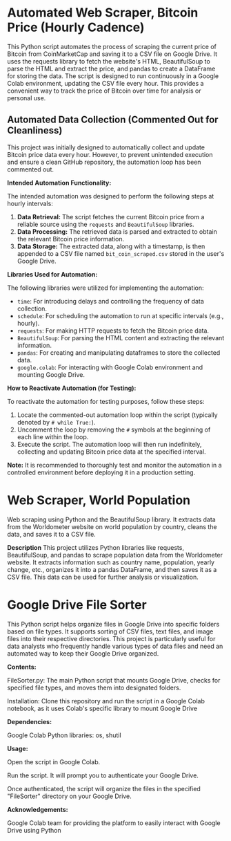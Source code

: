 # Automated Web Scraper, Bitcoin Price (Hourly Cadence)

This Python script automates the process of scraping the current price of Bitcoin from CoinMarketCap and saving it to a CSV file on Google Drive. It uses the requests library to fetch the website's HTML, BeautifulSoup to parse the HTML and extract the price, and pandas to create a DataFrame for storing the data. The script is designed to run continuously in a Google Colab environment, updating the CSV file every hour. This provides a convenient way to track the price of Bitcoin over time for analysis or personal use.

## Automated Data Collection (Commented Out for Cleanliness)

This project was initially designed to automatically collect and update Bitcoin price data every hour. However, to prevent unintended execution and ensure a clean GitHub repository, the automation loop has been commented out.

**Intended Automation Functionality:**

The intended automation was designed to perform the following steps at hourly intervals:

1. **Data Retrieval:** The script fetches the current Bitcoin price from a reliable source using the `requests` and `BeautifulSoup` libraries.
2. **Data Processing:** The retrieved data is parsed and extracted to obtain the relevant Bitcoin price information.
3. **Data Storage:** The extracted data, along with a timestamp, is then appended to a CSV file named `bit_coin_scraped.csv` stored in the user's Google Drive.

**Libraries Used for Automation:**

The following libraries were utilized for implementing the automation:

- `time`: For introducing delays and controlling the frequency of data collection.
- `schedule`: For scheduling the automation to run at specific intervals (e.g., hourly).
- `requests`: For making HTTP requests to fetch the Bitcoin price data.
- `BeautifulSoup`: For parsing the HTML content and extracting the relevant information.
- `pandas`: For creating and manipulating dataframes to store the collected data.
- `google.colab`: For interacting with Google Colab environment and mounting Google Drive.

**How to Reactivate Automation (for Testing):**

To reactivate the automation for testing purposes, follow these steps:

1. Locate the commented-out automation loop within the script (typically denoted by `# while True:`).
2. Uncomment the loop by removing the `#` symbols at the beginning of each line within the loop.
3. Execute the script. The automation loop will then run indefinitely, collecting and updating Bitcoin price data at the specified interval.

**Note:** It is recommended to thoroughly test and monitor the automation in a controlled environment before deploying it in a production setting.

# Web Scraper, World Population

Web scraping using Python and the BeautifulSoup library. It extracts data from the Worldometer website on world population by country, cleans the data, and saves it to a CSV file. 

**Description**
This project utilizes Python libraries like requests, BeautifulSoup, and pandas to scrape population data from the Worldometer website. It extracts information such as country name, population, yearly change, etc., organizes it into a pandas DataFrame, and then saves it as a CSV file. This data can be used for further analysis or visualization.

# Google Drive File Sorter

This Python script helps organize files in Google Drive into specific folders based on file types. It supports sorting of CSV files, text files, and image files into their respective directories. This project is particularly useful for data analysts who frequently handle various types of data files and need an automated way to keep their Google Drive organized.

**Contents:**

FileSorter.py: The main Python script that mounts Google Drive, checks for specified file types, and moves them into designated folders.

Installation: Clone this repository and run the script in a Google Colab notebook, as it uses Colab's specific library to mount Google Drive

**Dependencies:**

Google Colab
Python libraries: os, shutil

**Usage:**

Open the script in Google Colab.

Run the script. It will prompt you to authenticate your Google Drive.

Once authenticated, the script will organize the files in the specified "FileSorter" directory on your Google Drive.

**Acknowledgements:**

Google Colab team for providing the platform to easily interact with Google Drive using Python


